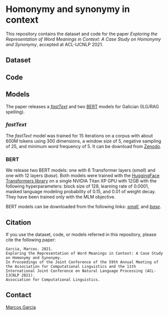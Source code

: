 # Homonymy and synonymy in context
This repository contains the dataset and code for the paper _Exploring the Representation of Word Meanings in Context: A Case Study on Homonymy and Synonymy_, accepted at ACL-IJCNLP 2021.

## Dataset

## Code

## Models
The paper releases a [_fastText_](https://fasttext.cc/) and two [BERT](https://github.com/google-research/bert) models for Galician (ILG/RAG spelling).

### _fastText_
The _fastText_ model was trained for 15 iterations on a corpus with about 600M tokens using 300 dimensions, a window size of 5, negative sampling of 25, and minimum word frequency of 5. It can be download from [Zenodo](https://zenodo.org/record/4481614).

### BERT
We release two BERT models: one with 6 Transformer layers (_small_) and one with 12 layers (_base_). Both models were trained with the [HuggingFace Transformers library](https://github.com/huggingface/transformers) on a single NVIDIA Titan XP GPU with 12GB with the following hyperparameters: block size of 128, learning rate of 0.0001, masked language modeling probability of 0.15, and 0.01 of weight decay. They have been trained only with the MLM objective.

BERT models can be downloaded from the following links: [_small_](https://zenodo.org/record/4481575), and [_base_](https://zenodo.org/record/4481591).

## Citation
If you use the dataset, code, or models referred in this repository, please cite the following paper:

```
Garcia, Marcos. 2021.
Exploring the Representation of Word Meanings in Context: A Case Study on Homonymy and Synonymy.
In Proceedings of the Joint Conference of the 59th Annual Meeting of the Association for Computational Linguistics and the 11th International Joint Conference on Natural Language Processing (ACL-IJCNLP 2021).
Association for Computational Linguistics.
```

## Contact
[Marcos Garcia](https://citius.usc.es/equipo/investigadores-postdoutorais/marcos-garcia-gonzalez?language=en)

